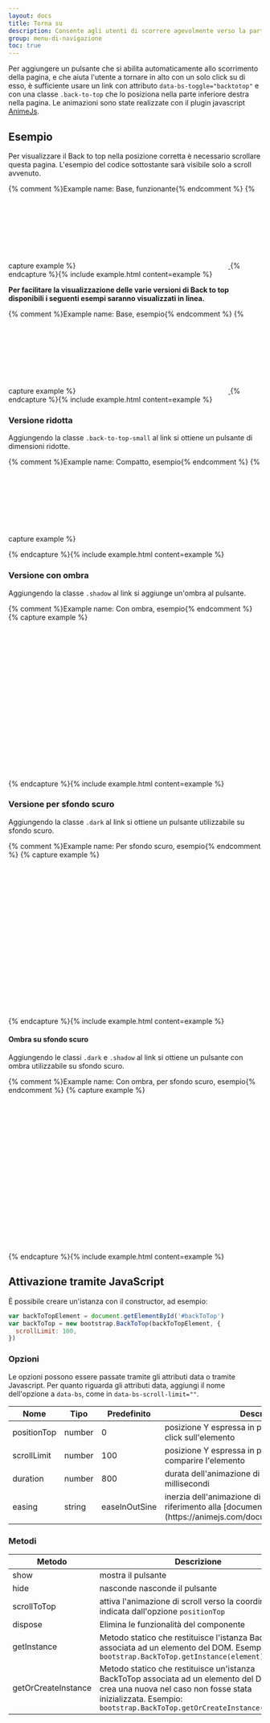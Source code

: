 ```yaml
---
layout: docs
title: Torna su
description: Consente agli utenti di scorrere agevolmente verso la parte superiore della pagina.
group: menu-di-navigazione
toc: true
---
```


Per aggiungere un pulsante che si abilita automaticamente allo scorrimento della pagina, e che aiuta l'utente a tornare in alto con un solo click su di esso, è sufficiente usare un link con attributo `data-bs-toggle="backtotop"` e con una classe `.back-to-top` che lo posiziona nella parte inferiore destra nella pagina.
Le animazioni sono state realizzate con il plugin javascript [AnimeJs](https://animejs.com).

<style>
  /* Style override for Documentation purposes */
  .back-to-top:not(#example) {
    position: relative;
    bottom: unset;
    right: unset;
    visibility: visible;
    margin: 0 auto;
    opacity: 1;
    transform: scale(1);
  }
</style>

## Esempio

Per visualizzare il Back to top nella posizione corretta è necessario scrollare questa pagina. L'esempio del codice sottostante sarà visibile solo a scroll avvenuto.

{% comment %}Example name: Base, funzionante{% endcomment %}
{% capture example %}
<a href="#" aria-hidden="true" tabindex="-1" data-bs-toggle="backtotop" class="back-to-top" id="example">
<svg class="icon icon-light"><use href="{{ site.baseurl }}/dist/svg/sprites.svg#it-arrow-up"></use></svg>
</a>
{% endcapture %}{% include example.html content=example %}

**Per facilitare la visualizzazione delle varie versioni di Back to top disponibili i seguenti esempi saranno visualizzati in linea.**

{% comment %}Example name: Base, esempio{% endcomment %}
{% capture example %}
<a href="#" aria-hidden="true" tabindex="-1" data-bs-toggle="backtotop" class="back-to-top">
<svg class="icon icon-light"><use href="{{ site.baseurl }}/dist/svg/sprites.svg#it-arrow-up"></use></svg>
</a>
{% endcapture %}{% include example.html content=example %}

### Versione ridotta

Aggiungendo la classe `.back-to-top-small` al link si ottiene un pulsante di dimensioni ridotte.

{% comment %}Example name: Compatto, esempio{% endcomment %}
{% capture example %}
<a href="#" aria-hidden="true" tabindex="-1" data-bs-toggle="backtotop" class="back-to-top back-to-top-small">
<svg class="icon icon-light"><use href="{{ site.baseurl }}/dist/svg/sprites.svg#it-arrow-up"></use></svg>
</a>

{% endcapture %}{% include example.html content=example %}

### Versione con ombra

Aggiungendo la classe `.shadow` al link si aggiunge un'ombra al pulsante.

{% comment %}Example name: Con ombra, esempio{% endcomment %}
{% capture example %}
<div class="d-flex align-items-center">
  <a href="#" aria-hidden="true" tabindex="-1" data-bs-toggle="backtotop" class="back-to-top shadow">
    <svg class="icon icon-light"><use href="{{ site.baseurl }}/dist/svg/sprites.svg#it-arrow-up"></use></svg>
  </a>
  <a href="#" aria-hidden="true" tabindex="-1" data-bs-toggle="backtotop" class="back-to-top back-to-top-small shadow">
    <svg class="icon icon-light"><use href="{{ site.baseurl }}/dist/svg/sprites.svg#it-arrow-up"></use></svg>
  </a>
</div>
{% endcapture %}{% include example.html content=example %}

### Versione per sfondo scuro

Aggiungendo la classe `.dark` al link si ottiene un pulsante utilizzabile su sfondo scuro.

{% comment %}Example name: Per sfondo scuro, esempio{% endcomment %}
{% capture example %}
<div class="d-flex align-items-center p-4 neutral-1-bg-a8">
  <a href="#" aria-hidden="true" tabindex="-1" data-bs-toggle="backtotop" class="back-to-top dark">
    <svg class="icon icon-secondary"><use href="{{ site.baseurl }}/dist/svg/sprites.svg#it-arrow-up"></use></svg>
  </a>
  <a href="#" aria-hidden="true" tabindex="-1" data-bs-toggle="backtotop" class="back-to-top back-to-top-small dark">
    <svg class="icon icon-secondary"><use href="{{ site.baseurl }}/dist/svg/sprites.svg#it-arrow-up"></use></svg>
  </a>
</div>
{% endcapture %}{% include example.html content=example %}

#### Ombra su sfondo scuro

Aggiungendo le classi `.dark` e `.shadow` al link si ottiene un pulsante con ombra utilizzabile su sfondo scuro.

{% comment %}Example name: Con ombra, per sfondo scuro, esempio{% endcomment %}
{% capture example %}
<div class="d-flex align-items-center p-4 neutral-1-bg-a8">
  <a href="#" aria-hidden="true" tabindex="-1" data-bs-toggle="backtotop" class="back-to-top dark shadow">
    <svg class="icon icon-secondary"><use href="{{ site.baseurl }}/dist/svg/sprites.svg#it-arrow-up"></use></svg>
  </a>
  <a href="#" aria-hidden="true" tabindex="-1" data-bs-toggle="backtotop" class="back-to-top back-to-top-small dark shadow">
    <svg class="icon icon-secondary"><use href="{{ site.baseurl }}/dist/svg/sprites.svg#it-arrow-up"></use></svg>
  </a>
</div>
{% endcapture %}{% include example.html content=example %}

## Attivazione tramite JavaScript

È possibile creare un'istanza con il constructor, ad esempio:

```js
var backToTopElement = document.getElementById('#backToTop')
var backToTop = new bootstrap.BackToTop(backToTopElement, {
  scrollLimit: 100,
})
```

### Opzioni

Le opzioni possono essere passate tramite gli attributi data o tramite Javascript. Per quanto riguarda gli attributi data, aggiungi il nome dell'opzione a `data-bs`, come in `data-bs-scroll-limit=""`.

<table class="table table-bordered table-striped">
  <thead>
    <tr>
      <th style="width: 100px;">Nome</th>
      <th style="width: 50px;">Tipo</th>
      <th style="width: 50px;">Predefinito</th>
      <th>Descrizione</th>
    </tr>
  </thead>
  <tbody>
    <tr>
      <td>positionTop</td>
      <td>number </td>
      <td>0</td>
      <td>posizione Y espressa in pixel alla quale ritornarne al click sull'elemento</td>
    </tr>
    <tr>
      <td>scrollLimit</td>
      <td>number </td>
      <td>100</td>
      <td>posizione Y espressa in pixel alla quale far comparire l'elemento</td>
    </tr>
    <tr>
      <td>duration</td>
      <td>number</td>
      <td>800</td>
      <td>durata dell'animazione di scroll espressa in millisecondi</td>
    </tr>
    <tr>
      <td>easing</td>
      <td>string</td>
      <td>easeInOutSine</td>
      <td>inerzia dell'animazione di scroll. Per i valori fare riferimento alla [documentazione di AnimeJs](https://animejs.com/documentation/#linearEasing).</td>
    </tr>
  </tbody>
</table>

### Metodi

<table class="table table-bordered table-striped">
  <thead>
    <tr>
      <th style="width: 150px;">Metodo</th>
      <th>Descrizione</th>
    </tr>
  </thead>
  <tbody>
    <tr>
      <td>show</td>
      <td>mostra il pulsante</td>
    </tr>
    <tr>
      <td>hide</td>
      <td>nasconde nasconde il pulsante</td>
    </tr>
    <tr>
      <td>scrollToTop</td>
      <td>attiva l'animazione di scroll verso la coordinata Y indicata dall'opzione <code>positionTop</code></td>
    </tr>
    <tr>
      <td>dispose</td>
      <td>Elimina le funzionalità del componente</td>
    </tr>
    <tr>
      <td>getInstance</td>
      <td>Metodo statico che restituisce l'istanza BackToTop associata ad un elemento del DOM. Esempio: <code>bootstrap.BackToTop.getInstance(element)</code></td>
    </tr>
    <tr>
      <td>getOrCreateInstance</td>
      <td>Metodo statico che restituisce un'istanza BackToTop associata ad un elemento del DOM o ne crea una nuova nel caso non fosse stata inizializzata. Esempio: <code>bootstrap.BackToTop.getOrCreateInstance(element)</code></td>
    </tr>
  </tbody>
</table>

